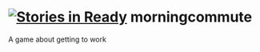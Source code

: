 [![Stories in Ready](https://badge.waffle.io/strayfluxinteractive/morningcommute.png?label=ready&title=Ready)](https://waffle.io/strayfluxinteractive/morningcommute)
morningcommute
==============

A game about getting to work
